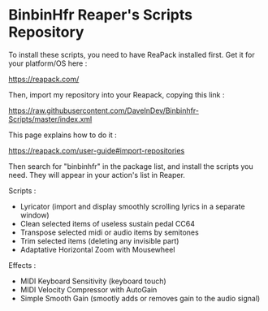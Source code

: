 # BinbinHfr Reaper's Scripts Repository

To install these scripts, you need to have ReaPack installed first. Get it for your platform/OS here :

https://reapack.com/

Then, import my repository into your Reapack, copying this link :

https://raw.githubusercontent.com/DaveInDev/Binbinhfr-Scripts/master/index.xml

This page explains how to do it :

https://reapack.com/user-guide#import-repositories

Then search for "binbinhfr" in the package list, and install the scripts you need.
They will appear in your action's list in Reaper.

Scripts :
- Lyricator (import and display smoothly scrolling lyrics in a separate window)
- Clean selected items of useless sustain pedal CC64
- Transpose selected midi or audio items by semitones
- Trim selected items (deleting any invisible part)
- Adaptative Horizontal Zoom with Mousewheel

Effects :
- MIDI Keyboard Sensitivity (keyboard touch)
- MIDI Velocity Compressor with AutoGain
- Simple Smooth Gain (smootly adds or removes gain to the audio signal)
